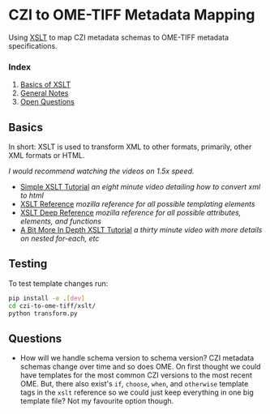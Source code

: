 # CZI to OME-TIFF Metadata Mapping

Using [XSLT](https://en.wikipedia.org/wiki/XSLT) to map CZI metadata schemas to OME-TIFF metadata specifications.

### Index
1. [Basics of XSLT](#basics)
2. [General Notes](#notes)
3. [Open Questions](#questions)

## Basics
In short: XSLT is used to transform XML to other formats, primarily, other XML formats or HTML.

_I would recommend watching the videos on 1.5x speed._

* [Simple XSLT Tutorial](https://www.youtube.com/watch?v=BujLy71JY1k)
_an eight minute video detailing how to convert xml to html_
* [XSLT Reference](https://developer.mozilla.org/en-US/docs/Web/XSLT)
_mozilla reference for all possible templating elements_
* [XSLT Deep Reference](https://developer.mozilla.org/en-US/docs/Web/XSLT/Transforming_XML_with_XSLT)
_mozilla reference for all possible attributes, elements, and functions_
* [A Bit More In Depth XSLT Tutorial](https://www.youtube.com/watch?v=Rn1bvTYYsCY)
_a thirty minute video with more details on nested for-each, etc_

## Testing
To test template changes run:

```bash
pip install -e .[dev]
cd czi-to-ome-tiff/xslt/
python transform.py
```

## Questions
* How will we handle schema version to schema version? CZI metadata schemas change over time and so does OME. On first
thought we could have templates for the most common CZI versions to the most recent OME. But, there also exist's `if`,
`choose`, `when`, and `otherwise` template tags in the `xslt` reference so we could just keep everything in one big
template file? Not my favourite option though.
